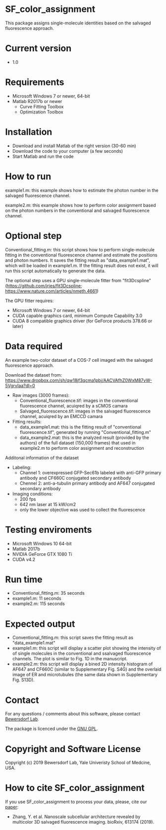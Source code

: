 # SF_color_assignment
This package assigns single-molecule identities based on the salvaged fluorescence approach.

# Current version
  - 1.0

# Requirements
  - Microsoft Windows 7 or newer, 64-bit
  - Matlab R2017b or newer  
    - Curve Fitting Toolbox
    - Optimization Toolbox
    
# Installation
  - Download and install Matlab of the right version (30-60 min)
  - Download the code to your computer (a few seconds)
  - Start Matlab and run the code
  
# How to run
example1.m: this example shows how to estimate the photon number in the salvaged fluorescence channel.

example2.m: this example shows how to perform color assignment based on the photon numbers in the conventional and salvaged fluorescence channel.

# Optional step
Conventional_fitting.m: this script shows how to perform single-molecule fitting in the conventional fluorescence channel and estimate the positions and photon numbers. It saves the fitting result as "data_example1.mat", which will be loaded in example1.m. If the fitting result does not exist, it will run this script automatically to generate the data. 

The optional step uses a GPU single-molecule fitter from "fit3Dcspline"(https://github.com/jries/fit3Dcspline; https://www.nature.com/articles/nmeth.4661)

The GPU fitter requires:
  - Microsoft Windows 7 or newer, 64-bit
  - CUDA capable graphics card, minimum Compute Capability 3.0
  - CUDA 8 compatible graphics driver (for GeForce products 378.66 or later)

# Data required
An example two-color dataset of a COS-7 cell imaged with the salvaged fluorescence approach. 

Download the dataset from: https://www.dropbox.com/sh/qw18jf3qcma1pbj/AACVAfhZ0WxM87vW-5VgrvIaa?dl=0
  - Raw images (3000 frames):  
    - Conventional_fluorescence.tif: images in the conventional fluorescence channel, acuiqred by a sCMOS camara
    - Salvaged_fluorescence.tif: images in the salvaged fluorescence channel, acuiqred by an EMCCD camara
  - Fitting results:
    - data_example1.mat: this is the fitting result of "conventional fluorescence.tif", generated by running "Conventional_fitting.m"
    - data_example2.mat: this is the analyzed result (provided by the authors) of the full dataset (150,000 frames) that used in example2.m to perform color assignment and reconstruction 

Additonal information of the dataset
  - Labeling: 
    - Channel 1: overexpressed GFP-Sec61b labeled with anti-GFP primary antibody and CF660C conjugated secondary antibody
    - Chennel 2: anti-a-tubulin primary antibody and AF647 conjugated secondary antibody
  - Imaging conditions: 
    - 200 fps 
    - 642 nm laser at 15 kW/cm2 
    - only the lower objective was used to collect the fluorescence

# Testing enviroments
  - Microsoft Windows 10 64-bit
  - Matlab 2017b
  - NVIDIA GeForce GTX 1080 Ti
  - CUDA v4.2

# Run time
  - Conventional_fitting.m: 35 seconds
  - example1.m: 11 seconds
  - example2.m: 115 seconds

# Expected output
  - Conventional_fitting.m: this script saves the fitting result as "data_example1.mat" 
  - example1.m: this script will display a scatter plot showing the intensity of of single molecules in the conventional and ssalvaged fluorescence channels. The plot is similar to Fig. 1D in the manuscript.
  - example2.m: this script will display a bined 2D intensity histogram of AF647 and CF660C (similar to Supplementary Fig. S4G) and the overlaid image of ER and microtubules (the same data shown in Supplementary Fig. S13D).

# Contact
For any questions / comments about this software, please contact [Bewersdorf Lab](http://www.bewersdorflab.org/).

The package is licenced under the [GNU GPL](https://www.gnu.org/licenses/). 

# Copyright and Software License
Copyright (c) 2019 Bewersdorf Lab, Yale Univeristy School of Medcine, USA.

# How to cite SF_color_assignment
If you use SF_color_assignment to process your data, please, cite our [paper](https://www.biorxiv.org/content/10.1101/613174v1):
  * Zhang, Y. et al. Nanoscale subcellular architecture revealed by multicolor 3D salvaged fluorescence imaging. bioRxiv, 613174 (2019).
 
